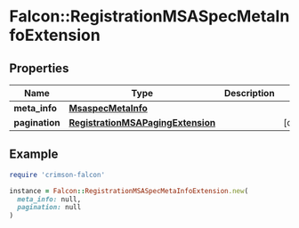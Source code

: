 # Falcon::RegistrationMSASpecMetaInfoExtension

## Properties

| Name | Type | Description | Notes |
| ---- | ---- | ----------- | ----- |
| **meta_info** | [**MsaspecMetaInfo**](MsaspecMetaInfo.md) |  |  |
| **pagination** | [**RegistrationMSAPagingExtension**](RegistrationMSAPagingExtension.md) |  | [optional] |

## Example

```ruby
require 'crimson-falcon'

instance = Falcon::RegistrationMSASpecMetaInfoExtension.new(
  meta_info: null,
  pagination: null
)
```

